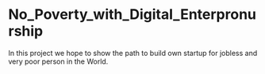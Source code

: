 # No_Poverty_with_Digital_Enterpronurship
In this project we hope to show the path to build own startup for jobless and very poor person in the World.

